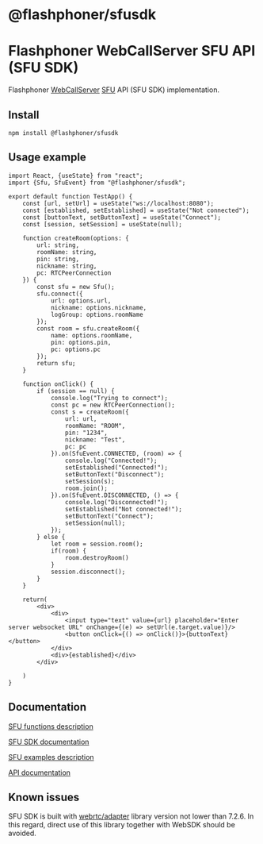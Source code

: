 # @flashphoner/sfusdk

# Flashphoner WebCallServer SFU API (SFU SDK)

Flashphoner [WebCallServer](https://flashphoner.com) [SFU](https://docs.flashphoner.com/display/WCS52EN/SFU+functions+with+Simulcast) API (SFU SDK) implementation.

## Install
```
npm install @flashphoner/sfusdk
```

## Usage example
```
import React, {useState} from "react";
import {Sfu, SfuEvent} from "@flashphoner/sfusdk";

export default function TestApp() {
    const [url, setUrl] = useState("ws://localhost:8080");
    const [established, setEstablished] = useState("Not connected");
    const [buttonText, setButtonText] = useState("Connect");
    const [session, setSession] = useState(null);

    function createRoom(options: {
        url: string,
        roomName: string,
        pin: string,
        nickname: string,
        pc: RTCPeerConnection
    }) {
        const sfu = new Sfu();
        sfu.connect({
            url: options.url,
            nickname: options.nickname,
            logGroup: options.roomName
        });
        const room = sfu.createRoom({
            name: options.roomName,
            pin: options.pin,
            pc: options.pc
        });
        return sfu;
    }

    function onClick() {
        if (session == null) {
            console.log("Trying to connect");
            const pc = new RTCPeerConnection();
            const s = createRoom({
                url: url,
                roomName: "ROOM",
                pin: "1234",
                nickname: "Test",
                pc: pc
            }).on(SfuEvent.CONNECTED, (room) => {
                console.log("Connected!");
                setEstablished("Connected!");
                setButtonText("Disconnect");
                setSession(s);
                room.join();
            }).on(SfuEvent.DISCONNECTED, () => {
                console.log("Disconnected!");
                setEstablished("Not connected!");
                setButtonText("Connect");
                setSession(null);
            });
        } else {
            let room = session.room();
            if(room) {
                room.destroyRoom()
            }
            session.disconnect();            
        }
    }

    return(
        <div>
            <div>
                <input type="text" value={url} placeholder="Enter server websocket URL" onChange={(e) => setUrl(e.target.value)}/>
                <button onClick={() => onClick()}>{buttonText}</button>
            </div>
            <div>{established}</div>
        </div>
        
    )
}
```

## Documentation

[SFU functions description](https://docs.flashphoner.com/display/WCS52EN/SFU+functions+with+Simulcast)

[SFU SDK documentation](https://docs.flashphoner.com/display/SS1E/SFU+SDK+1.0+-+EN)

[SFU examples description](https://docs.flashphoner.com/display/SS1E/SFU+SDK+Examples)

[API documentation](http://flashphoner.com/docs/api/WCS5/client/sfu-sdk/latest)

## Known issues

SFU SDK is built with [webrtc/adapter](https://github.com/webrtc/adapter/) library version not lower than 7.2.6. In this regard, direct use of this library together with WebSDK should be avoided.

